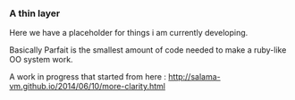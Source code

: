 ### A thin layer

Here we have a placeholder for things i am currently developing. 

Basically Parfait is the smallest amount of code needed to make a ruby-like OO system work.

A work in progress that started from here : http://salama-vm.github.io/2014/06/10/more-clarity.html

